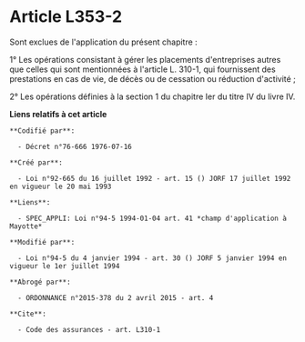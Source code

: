 # Article L353-2

Sont exclues de l'application du présent chapitre :

1° Les opérations consistant à gérer les placements d'entreprises autres que celles qui sont mentionnées à l'article L.
310-1, qui fournissent des prestations en cas de vie, de décès ou de cessation ou réduction d'activité ;

2° Les opérations définies à la section 1 du chapitre Ier du titre IV du livre IV.

**Liens relatifs à cet article**

	**Codifié par**:

	  - Décret n°76-666 1976-07-16

	**Créé par**:

	  - Loi n°92-665 du 16 juillet 1992 - art. 15 () JORF 17 juillet 1992 en vigueur le 20 mai 1993

	**Liens**:

	  - SPEC_APPLI: Loi n°94-5 1994-01-04 art. 41 *champ d'application à Mayotte*

	**Modifié par**:

	  - Loi n°94-5 du 4 janvier 1994 - art. 30 () JORF 5 janvier 1994 en vigueur le 1er juillet 1994

	**Abrogé par**:

	  - ORDONNANCE n°2015-378 du 2 avril 2015 - art. 4

	**Cite**:

	  - Code des assurances - art. L310-1
